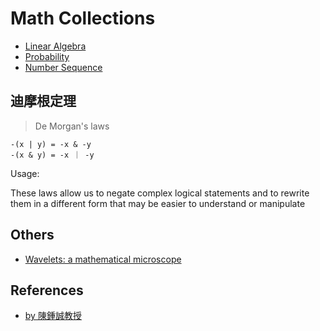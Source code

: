 # Math Collections

- [Linear Algebra](https://github.com/chengr4/linear-algebra)
- [Probability](https://github.com/chengr4/probability)
- [Number Sequence](./number-sequence)
## 迪摩根定理

> De Morgan's laws

```
-(x | y) = -x & -y
-(x & y) = -x ｜ -y
```

Usage:

These laws allow us to negate complex logical statements and to rewrite them in a different form that may be easier to understand or manipulate



## Others

- [Wavelets: a mathematical microscope](https://youtu.be/jnxqHcObNK4)

## References

- [by 陳鍾誠教授](https://github.com/cccbook/math4code)

